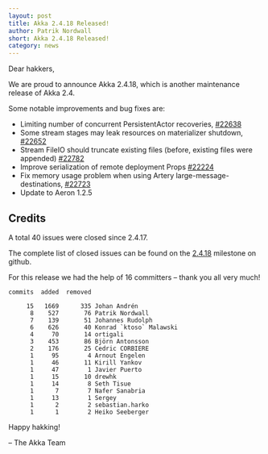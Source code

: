 ```yaml
---
layout: post
title: Akka 2.4.18 Released!
author: Patrik Nordwall
short: Akka 2.4.18 Released!
category: news
---
```


Dear hakkers,

We are proud to announce Akka 2.4.18, which is another maintenance release of Akka 2.4. 

Some notable improvements and bug fixes are:

* Limiting number of concurrent PersistentActor recoveries, [#22638](https://github.com/akka/akka/issues/22638)
* Some stream stages may leak resources on materializer shutdown, [#22652](https://github.com/akka/akka/issues/22652)
* Stream FileIO should truncate existing files (before, existing files were appended) [#22782](https://github.com/akka/akka/issues/22782)
* Improve serialization of remote deployment Props [#22224](https://github.com/akka/akka/issues/22224)
* Fix memory usage problem when using Artery large-message-destinations, [#22723](https://github.com/akka/akka/issues/22723)
* Update to Aeron 1.2.5

## Credits

A total 40 issues were closed since 2.4.17.

The complete list of closed issues can be found on the [2.4.18](https://github.com/akka/akka/milestone/105?closed=1) milestone on github.

For this release we had the help of 16 committers – thank you all very much!

~~~
commits  added  removed

     15   1669      335 Johan Andrén
      8    527       76 Patrik Nordwall
      7    139       51 Johannes Rudolph
      6    626       40 Konrad `ktoso` Malawski
      4     70       14 ortigali
      3    453       86 Björn Antonsson
      2    176       25 Cedric CORBIERE
      1     95        4 Arnout Engelen
      1     46       11 Kirill Yankov
      1     47        1 Javier Puerto
      1     15       10 drewhk
      1     14        8 Seth Tisue
      1      7        7 Nafer Sanabria
      1     13        1 Sergey
      1      2        2 sebastian.harko
      1      1        2 Heiko Seeberger
~~~

Happy hakking!

– The Akka Team
